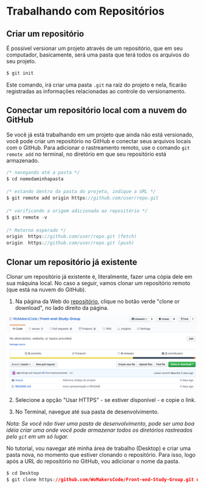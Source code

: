 # Trabalhando com Repositórios

## Criar um repositório

É possível versionar um projeto através de um repositório, que em seu computador, basicamente, será uma pasta que terá todos os arquivos do seu projeto. 

```css
$ git init
```

Este comando, irá criar uma pasta `.git` na raiz do projeto e nela, ficarão registradas as informações relacionadas ao controle do versionamento.

## Conectar um repositório local com a nuvem do GitHub

Se você já está trabalhando em um projeto que ainda não está versionado, você  pode criar um repositório no GitHub e conectar seus arquivos locais com o GitHub. Para adicionar o rastreamento remoto, use o comando `git remote add` no terminal, no diretório em que seu repositório está armazenado.

```javascript
/* navegando até a pasta */
$ cd nomedaminhapasta 

/* estando dentro da pasta do projeto, indique a URL */
$ git remote add origin https://github.com/user/repo.git

/* verificando a origem adicionada ao repositório */
$ git remote -v

/* Retorno esperado */
origin  https://github.com/user/repo.git (fetch)
origin  https://github.com/user/repo.git (push)
```

## Clonar um repositório já existente

Clonar um repositório já existente é, literalmente, fazer uma cópia dele em sua máquina local. No caso a seguir, vamos clonar um repositório remoto \(que está na nuvem do GitHub\). 

1. Na página da Web do [repositório](https://github.com/WoMakersCode/Front-end-Study-Group), clique no botão verde "clone or download", no lado direito da página.

![Print da Tela do Projeto no GitHub](../.gitbook/assets/screen-shot-2018-09-22-at-22.51.11.png)

2.  Selecione a opção "Usar HTTPS" - se estiver disponível - e copie o link.

3. No Terminal, navegue até sua pasta de desenvolvimento.

*Nota: Se você não tiver uma pasta de desenvolvimento, pode ser uma boa idéia criar uma onde você pode armazenar todos os diretórios rastreados pelo `git` em um só lugar.*

No tutorial, vou navegar até minha área de trabalho \(Desktop\) e criar uma pasta nova, no momento que estiver clonando o repositório. Para isso, logo após a URL do repositório no GitHub, vou adicionar o nome da pasta.

```css
$ cd Desktop
$ git clone https://github.com/WoMakersCode/Front-end-Study-Group.git nomedanovapasta 
```



